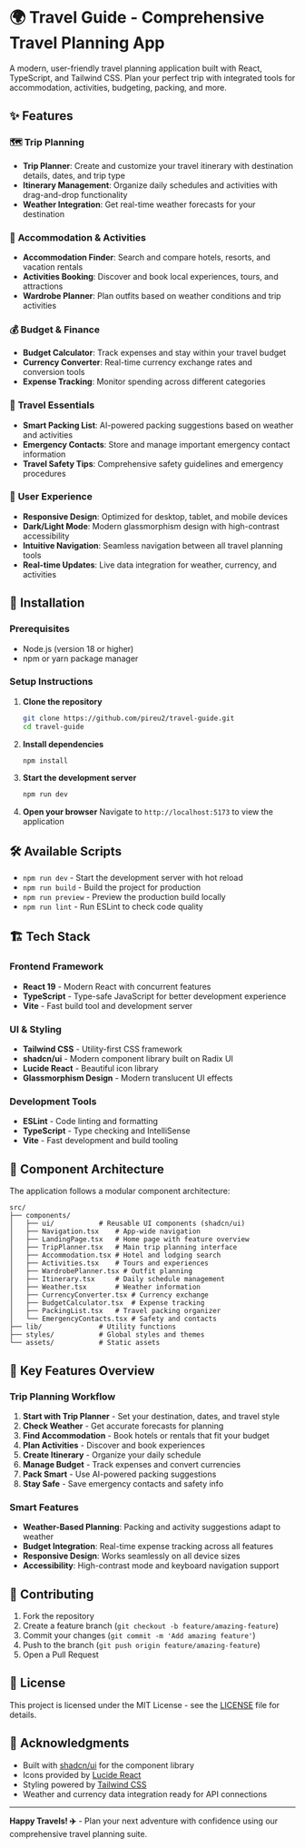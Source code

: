 # 🌍 Travel Guide - Comprehensive Travel Planning App

A modern, user-friendly travel planning application built with React, TypeScript, and Tailwind CSS. Plan your perfect trip with integrated tools for accommodation, activities, budgeting, packing, and more.

## ✨ Features

### 🗺️ **Trip Planning**

- **Trip Planner**: Create and customize your travel itinerary with destination details, dates, and trip type
- **Itinerary Management**: Organize daily schedules and activities with drag-and-drop functionality
- **Weather Integration**: Get real-time weather forecasts for your destination

### 🏨 **Accommodation & Activities**

- **Accommodation Finder**: Search and compare hotels, resorts, and vacation rentals
- **Activities Booking**: Discover and book local experiences, tours, and attractions
- **Wardrobe Planner**: Plan outfits based on weather conditions and trip activities

### 💰 **Budget & Finance**

- **Budget Calculator**: Track expenses and stay within your travel budget
- **Currency Converter**: Real-time currency exchange rates and conversion tools
- **Expense Tracking**: Monitor spending across different categories

### 🎒 **Travel Essentials**

- **Smart Packing List**: AI-powered packing suggestions based on weather and activities
- **Emergency Contacts**: Store and manage important emergency contact information
- **Travel Safety Tips**: Comprehensive safety guidelines and emergency procedures

### 🎨 **User Experience**

- **Responsive Design**: Optimized for desktop, tablet, and mobile devices
- **Dark/Light Mode**: Modern glassmorphism design with high-contrast accessibility
- **Intuitive Navigation**: Seamless navigation between all travel planning tools
- **Real-time Updates**: Live data integration for weather, currency, and activities

## 🚀 Installation

### Prerequisites

- Node.js (version 18 or higher)
- npm or yarn package manager

### Setup Instructions

1. **Clone the repository**

   ```bash
   git clone https://github.com/pireu2/travel-guide.git
   cd travel-guide
   ```

2. **Install dependencies**

   ```bash
   npm install
   ```

3. **Start the development server**

   ```bash
   npm run dev
   ```

4. **Open your browser**
   Navigate to `http://localhost:5173` to view the application

## 🛠️ Available Scripts

- `npm run dev` - Start the development server with hot reload
- `npm run build` - Build the project for production
- `npm run preview` - Preview the production build locally
- `npm run lint` - Run ESLint to check code quality

## 🏗️ Tech Stack

### Frontend Framework

- **React 19** - Modern React with concurrent features
- **TypeScript** - Type-safe JavaScript for better development experience
- **Vite** - Fast build tool and development server

### UI & Styling

- **Tailwind CSS** - Utility-first CSS framework
- **shadcn/ui** - Modern component library built on Radix UI
- **Lucide React** - Beautiful icon library
- **Glassmorphism Design** - Modern translucent UI effects

### Development Tools

- **ESLint** - Code linting and formatting
- **TypeScript** - Type checking and IntelliSense
- **Vite** - Fast development and build tooling

## 📱 Component Architecture

The application follows a modular component architecture:

```
src/
├── components/
│   ├── ui/           # Reusable UI components (shadcn/ui)
│   ├── Navigation.tsx    # App-wide navigation
│   ├── LandingPage.tsx   # Home page with feature overview
│   ├── TripPlanner.tsx   # Main trip planning interface
│   ├── Accommodation.tsx # Hotel and lodging search
│   ├── Activities.tsx    # Tours and experiences
│   ├── WardrobePlanner.tsx # Outfit planning
│   ├── Itinerary.tsx     # Daily schedule management
│   ├── Weather.tsx       # Weather information
│   ├── CurrencyConverter.tsx # Currency exchange
│   ├── BudgetCalculator.tsx  # Expense tracking
│   ├── PackingList.tsx   # Travel packing organizer
│   └── EmergencyContacts.tsx # Safety and contacts
├── lib/              # Utility functions
├── styles/           # Global styles and themes
└── assets/           # Static assets
```

## 🎯 Key Features Overview

### Trip Planning Workflow

1. **Start with Trip Planner** - Set your destination, dates, and travel style
2. **Check Weather** - Get accurate forecasts for planning
3. **Find Accommodation** - Book hotels or rentals that fit your budget
4. **Plan Activities** - Discover and book experiences
5. **Create Itinerary** - Organize your daily schedule
6. **Manage Budget** - Track expenses and convert currencies
7. **Pack Smart** - Use AI-powered packing suggestions
8. **Stay Safe** - Save emergency contacts and safety info

### Smart Features

- **Weather-Based Planning**: Packing and activity suggestions adapt to weather
- **Budget Integration**: Real-time expense tracking across all features
- **Responsive Design**: Works seamlessly on all device sizes
- **Accessibility**: High-contrast mode and keyboard navigation support

## 🤝 Contributing

1. Fork the repository
2. Create a feature branch (`git checkout -b feature/amazing-feature`)
3. Commit your changes (`git commit -m 'Add amazing feature'`)
4. Push to the branch (`git push origin feature/amazing-feature`)
5. Open a Pull Request

## 📄 License

This project is licensed under the MIT License - see the [LICENSE](LICENSE) file for details.

## 🙏 Acknowledgments

- Built with [shadcn/ui](https://ui.shadcn.com/) for the component library
- Icons provided by [Lucide React](https://lucide.dev/)
- Styling powered by [Tailwind CSS](https://tailwindcss.com/)
- Weather and currency data integration ready for API connections

---

**Happy Travels! ✈️** - Plan your next adventure with confidence using our comprehensive travel planning suite.
